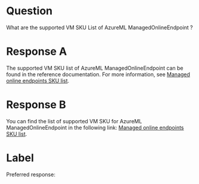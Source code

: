 
# Question

What are the supported VM SKU List of AzureML ManagedOnlineEndpoint ?

# Response A

The supported VM SKU list of AzureML ManagedOnlineEndpoint can be found in the reference documentation. For more information, see [Managed online endpoints SKU list](https://docs.microsoft.com/en-us/azure/machine-learning/how-to-manage-quotas#azure-machine-learning-managed-online-endpoints).

# Response B

You can find the list of supported VM SKU for AzureML ManagedOnlineEndpoint in the following link: [Managed online endpoints SKU list](https://docs.microsoft.com/en-us/azure/machine-learning/how-to-manage-quotas#azure-machine-learning-managed-online-endpoints).

# Label

Preferred response: 
